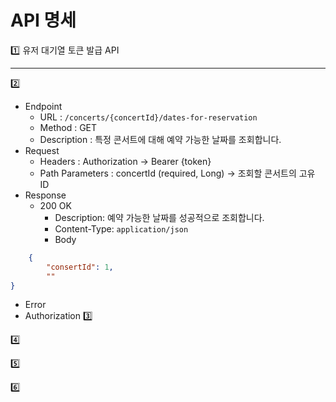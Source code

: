 # API 명세


:one: 유저 대기열 토큰 발급 API


---


:two:
- Endpoint
  - URL : `/concerts/{concertId}/dates-for-reservation`
  - Method : GET
  - Description : 특정 콘서트에 대해 예약 가능한 날짜를 조회합니다.
- Request
  - Headers : Authorization -> Bearer {token}
  - Path Parameters : concertId (required, Long) -> 조회할 콘서트의 고유 ID
- Response
  - 200 OK
    - Description: 예약 가능한 날짜를 성공적으로 조회합니다.
    - Content-Type: `application/json`
    - Body
```json
    {
        "consertId": 1,
        ""
}
```

- Error
- Authorization
:three:

:four:

:five:

:six:
